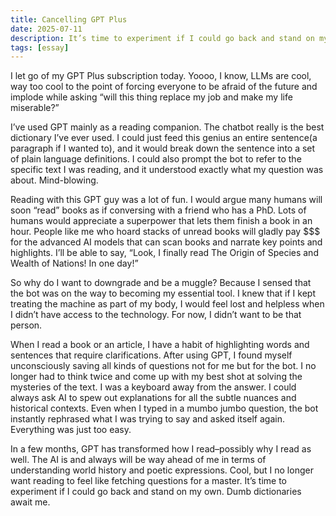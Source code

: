 ```yaml
---
title: Cancelling GPT Plus
date: 2025-07-11
description: It’s time to experiment if I could go back and stand on my own.
tags: [essay]
---
```


I let go of my GPT Plus subscription today. Yoooo, I know, LLMs are cool, way too cool to the point of forcing everyone to be afraid of the future and implode while asking “will this thing replace my job and make my life miserable?”

I’ve used GPT mainly as a reading companion. The chatbot really is the best dictionary I’ve ever used. I could just feed this genius an entire sentence(a paragraph if I wanted to), and it would break down the sentence into a set of plain language definitions. I could also prompt the bot to refer to the specific text I was reading, and it understood exactly what my question was about. Mind-blowing.

Reading with this GPT guy was a lot of fun. I would argue many humans will soon “read” books as if conversing with a friend who has a PhD. Lots of humans would appreciate a superpower that lets them finish a book in an hour. People like me who hoard stacks of unread books will gladly pay $$$ for the advanced AI models that can scan books and narrate key points and highlights. I’ll be able to say, “Look, I finally read The Origin of Species and Wealth of Nations! In one day!”

So why do I want to downgrade and be a muggle? Because I sensed that the bot was on the way to becoming my essential tool. I knew that if I kept treating the machine as part of my body, I would feel lost and helpless when I didn’t have access to the technology. For now, I didn’t want to be that person.

When I read a book or an article, I have a habit of highlighting words and sentences that require clarifications. After using GPT, I found myself unconsciously saving all kinds of questions not for me but for the bot. I no longer had to think twice and come up with my best shot at solving the mysteries of the text. I was a keyboard away from the answer. I could always ask AI to spew out explanations for all the subtle nuances and historical contexts. Even when I typed in a mumbo jumbo question, the bot instantly rephrased what I was trying to say and asked itself again. Everything was just too easy.

In a few months, GPT has transformed how I read–possibly why I read as well. The AI is and always will be way ahead of me in terms of understanding world history and poetic expressions. Cool, but I no longer want reading to feel like fetching questions for a master. It’s time to experiment if I could go back and stand on my own. Dumb dictionaries await me.
